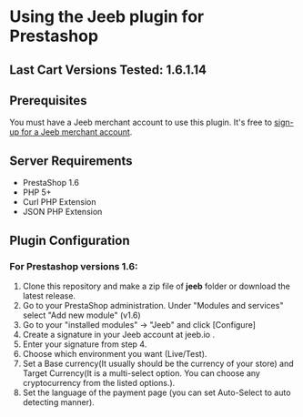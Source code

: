 # Using the Jeeb plugin for Prestashop

## Last Cart Versions Tested: 1.6.1.14

## Prerequisites
You must have a Jeeb merchant account to use this plugin.  It's free to [sign-up for a Jeeb merchant account](https://jeeb.io).


## Server Requirements

+ PrestaShop 1.6
+ PHP 5+
+ Curl PHP Extension
+ JSON PHP Extension

## Plugin Configuration

### For Prestashop versions 1.6:
1. Clone this repository and make a zip file of **jeeb** folder or download the latest release.
2. Go to your PrestaShop administration. Under "Modules and services" select "Add new module" (v1.6)
3. Go to your "installed modules" -> "Jeeb" and click [Configure]<br />
4. Create a signature in your Jeeb account at jeeb.io .<br />
5. Enter your signature from step 4.
6. Choose which environment you want (Live/Test).
7. Set a Base currency(It usually should be the currency of your store) and Target Currency(It is a multi-select option. You can choose any cryptocurrency from the listed options.).
8. Set the language of the payment page (you can set Auto-Select to auto detecting manner).
